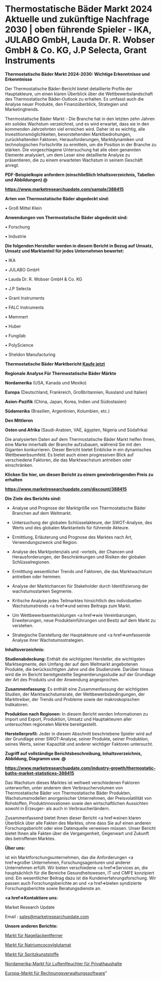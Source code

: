 # Thermostatische Bäder Markt 2024 Aktuelle und zukünftige Nachfrage 2030 | oben führende Spieler - IKA, JULABO GmbH, Lauda Dr. R. Wobser GmbH & Co. KG, J.P Selecta, Grant Instruments

<strong>Thermostatische Bäder Markt 2024-2030: Wichtige Erkenntnisse und Erkenntnisse</strong>

Der Thermostatische Bäder-Bericht bietet detaillierte Profile der Hauptakteure, um einen klaren Überblick über die Wettbewerbslandschaft des Thermostatische Bäder-Outlook zu erhalten. Es umfasst auch die Analyse neuer Produkte, den Finanzüberblick, Strategien und Marketingtrends.

Thermostatische Bäder Markt - Die Branche hat in den letzten zehn Jahren ein solides Wachstum verzeichnet, und es wird erwartet, dass sie in den kommenden Jahrzehnten viel erreichen wird. Daher ist es wichtig, alle Investitionsmöglichkeiten, bevorstehenden Marktbedrohungen, zurückhaltenden Faktoren, Herausforderungen, Marktdynamiken und technologischen Fortschritte zu ermitteln, um die Position in der Branche zu stärken. Die vorgeschlagene Untersuchung hat alle oben genannten Elemente analysiert, um dem Leser eine detaillierte Analyse zu präsentieren, die zu einem erwarteten Wachstum in seinem Geschäft anregt.



<strong><b>PDF-Beispielkopie anfordern (einschließlich Inhaltsverzeichnis, Tabellen und Abbildungen) @ </b></strong>

<strong><a href=https://www.marketresearchupdate.com/sample/388415>

<strong>https://www.marketresearchupdate.com/sample/388415</u></a></strong></strong>



<strong>Arten von Thermostatische Bäder abgedeckt sind:</strong>

• Groß Mittel Klein



<strong>Anwendungen von Thermostatische Bäder abgedeckt sind:</strong>

• Forschung

• Industrie



<strong>Die folgenden Hersteller werden in diesem Bericht in Bezug auf Umsatz, Umsatz und Marktanteil für jedes Unternehmen bewertet:</strong>

• IKA

• JULABO GmbH

• Lauda Dr. R. Wobser GmbH & Co. KG

• J.P Selecta

• Grant Instruments

• FALC Instruments

• Memmert

• Huber

• Fungilab

• PolyScience

• Sheldon Manufacturing



<strong>Thermostatische Bäder Marktbericht <a href=https://www.marketresearchupdate.com/buynow/388415>Kaufe jetzt</a></strong>



<strong>Regionale Analyse Für Thermostatische Bäder Märkte</strong>



<strong>Nordamerika</strong> (USA, Kanada und Mexiko)



<strong>Europa</strong> (Deutschland, Frankreich, Großbritannien, Russland und Italien)



<strong>Asien-Pazifik</strong> (China, Japan, Korea, Indien und Südostasien)



<strong>Südamerika</strong> (Brasilien, Argentinien, Kolumbien, etc.)



<strong>Den Mittleren</strong> 

<strong>Osten und Afrika</strong> (Saudi-Arabien, VAE, ägypten, Nigeria und Südafrika)

Die analysierten Daten auf dem Thermostatische Bäder Markt helfen Ihnen, eine Marke innerhalb der Branche aufzubauen, während Sie mit den Giganten konkurrieren. Dieser Bericht bietet Einblicke in ein dynamisches Wettbewerbsumfeld. Es bietet auch einen progressiven Blick auf verschiedene Faktoren, die das Marktwachstum antreiben oder einschränken.



<strong>Klicken Sie hier, um diesen Bericht zu einem gewinnbringenden Preis zu erhalten
</strong>

<strong><a href=https://www.marketresearchupdate.com/discount/388415>https://www.marketresearchupdate.com/discount/388415</b></u></strong></a>



<strong>Die Ziele des Berichts sind:</strong>

- Analyse und Prognose der Marktgröße von Thermostatische Bäder Branchen auf dem Weltmarkt.

- Untersuchung der globalen Schlüsselakteure, der SWOT-Analyse, des Werts und des globalen Marktanteils für führende Akteure.

- Ermittlung, Erläuterung und Prognose des Marktes nach Art, Verwendungszweck und Region.

- Analyse des Marktpotenzials und -vorteils, der Chancen und Herausforderungen, der Beschränkungen und Risiken der globalen Schlüsselregionen.

- Ermittlung wesentlicher Trends und Faktoren, die das Marktwachstum antreiben oder hemmen.

- Analyse der Marktchancen für Stakeholder durch Identifizierung der wachstumsstarken Segmente.

- Kritische Analyse jedes Teilmarktes hinsichtlich des individuellen Wachstumstrends <a href=>und</a> seines Beitrags zum Markt.

- Um Wettbewerbsentwicklungen <a href=>wie</a> Vereinbarungen, Erweiterungen, neue Produkteinführungen und Besitz auf dem Markt zu verstehen.

- Strategische Darstellung der Hauptakteure und <a href=>umfas</a>sende Analyse ihrer Wachstumsstrategien.



<strong>Inhaltsverzeichnis:</strong>



<strong>Studienabdeckung:</strong> Enthält die wichtigsten Hersteller, die wichtigsten Marktsegmente, den Umfang der auf dem Weltmarkt angebotenen Produkte, die berücksichtigten Jahre und die Studienziele. Darüber hinaus wird die im Bericht bereitgestellte Segmentierungsstudie auf der Grundlage der Art des Produkts und der Anwendung angesprochen.



<strong>Zusammenfassung:</strong> Es enthält eine Zusammenfassung der wichtigsten Studien, der Marktwachstumsrate, der Wettbewerbsbedingungen, der Markttreiber, der Trends und Probleme sowie der makroskopischen Indikatoren.



<strong>Produktion nach Regionen:</strong> In diesem Bericht werden Informationen zu Import und Export, Produktion, Umsatz und Hauptakteuren aller untersuchten regionalen Märkte bereitgestellt.



<strong>Herstellerprofil:</strong> Jeder in diesem Abschnitt beschriebene Spieler wird auf der Grundlage einer SWOT-Analyse, seiner Produkte, seiner Produktion, seines Werts, seiner Kapazität und anderer wichtiger Faktoren untersucht.



<strong><b>Zugriff auf vollständige Berichtsbeschreibung, Inhaltsverzeichnis, Abbildung, Diagramm usw. @ </b></strong>

<strong><a href=https://www.marketresearchupdate.com/industry-growth/thermostatic-baths-market-statistices-388415>https://www.marketresearchupdate.com/industry-growth/thermostatic-baths-market-statistices-388415</a></strong>

Das Wachstum dieses Marktes ist weltweit verschiedenen Faktoren unterworfen, unter anderem dem Verbrauchervolumen von Thermostatische Bäder von Thermostatische Bäder Produkten, Wachstumsmodellen anorganischer Unternehmen, der Preisvolatilität von Rohstoffen, Produktinnovationen sowie den wirtschaftlichen Aussichten sowohl in Erzeuger- als auch in Verbraucherländern.

Zusammenfassend bietet Ihnen dieser Bericht <a href=>einen</a> klaren Überblick über alle Fakten des Marktes, ohne dass Sie auf einen anderen Forschungsbericht oder eine Datenquelle verweisen müssen. Unser Bericht bietet Ihnen alle Fakten über die Vergangenheit, Gegenwart und Zukunft des betroffenen Marktes.



<strong>Über uns:</strong>

 ist ein Marktforschungsunternehmen, das die Anforderungen <a href=>großer</a> Unternehmen, Forschungsagenturen und anderer Unternehmen erfüllt. Wir bieten verschiedene <a href=>Services</a> an, die hauptsächlich für die Bereiche Gesundheitswesen, IT und CMFE konzipiert sind. Ein wesentlicher Beitrag dazu ist die Kundenerfahrungsforschung. Wir passen auch Forschungsberichte an und <a href=>bieten</a> syndizierte Forschungsberichte sowie Beratungsdienste an.



<strong><a href=>Kontaktiere uns:</a></strong>

Market Research Update

Email : sales@marketresearchupdate.com



<strong>Unsere anderen Berichte:</strong>

<a href=https://www.linkedin.com/pulse/nail-polish-remover-market-2023-size-growth>Markt für Nagellackentferner</a>

<a href=https://www.linkedin.com/pulse/sodium-cocoyl-glutamate-market-analysis-segment>Markt für Natriumcocoylglutamat</a>

<a href=https://www.linkedin.com/pulse/injection-plastic-market-outlooks-2023-size>Markt für Spritzkunststoffe</a>

<a href=https://www.linkedin.com/pulse/north-america-home-dehumidifiers-market-2023-current-future>Nordamerika-Markt für Luftentfeuchter für Privathaushalte</a>

<a href=https://www.linkedin.com/pulse/europe-invoice-management-software-market-size-zwbrf/>Europa-Markt für Rechnungsverwaltungssoftware</a>"
